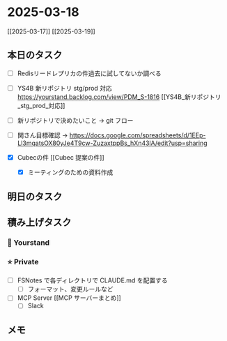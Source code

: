 # 2025-03-18

[[2025-03-17]] [[2025-03-19]]

## 本日のタスク

- [ ] Redisリードレプリカの件過去に試してないか調べる
- [ ] YS4B 新リポジトリ stg/prod 対応 https://yourstand.backlog.com/view/PDM_S-1816 [[YS4B_新リポジトリ_stg_prod_対応]]
- [ ] 新リポジトリで決めたいこと -> git フロー
- [ ] 関さん目標確認 -> https://docs.google.com/spreadsheets/d/1EEp-Ll3mqatsOX80yJe4T9cw-ZuzaxtppBs_hXn43lA/edit?usp=sharing

- [x] Cubecの件 [[Cubec 提案の件]]
	- [x] ミーティングのための資料作成


## 明日のタスク


## 積み上げタスク

### 🔵 Yourstand

### ⭐️ Private

- [ ] FSNotes で各ディレクトリで CLAUDE.md を配置する
	- [ ] フォーマット、変更ルールなど
- [ ] MCP Server [[MCP サーバーまとめ]]
	- [ ] Slack

## メモ

